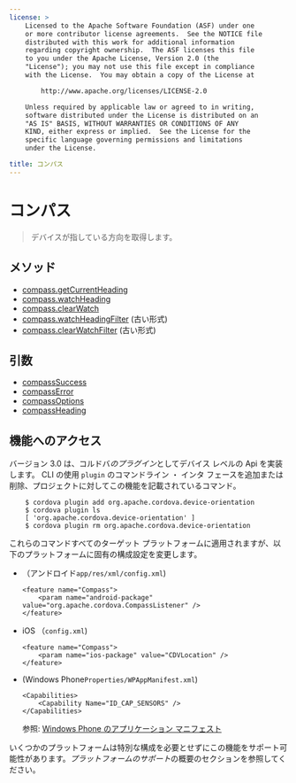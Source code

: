 ```yaml
---
license: >
    Licensed to the Apache Software Foundation (ASF) under one
    or more contributor license agreements.  See the NOTICE file
    distributed with this work for additional information
    regarding copyright ownership.  The ASF licenses this file
    to you under the Apache License, Version 2.0 (the
    "License"); you may not use this file except in compliance
    with the License.  You may obtain a copy of the License at

        http://www.apache.org/licenses/LICENSE-2.0

    Unless required by applicable law or agreed to in writing,
    software distributed under the License is distributed on an
    "AS IS" BASIS, WITHOUT WARRANTIES OR CONDITIONS OF ANY
    KIND, either express or implied.  See the License for the
    specific language governing permissions and limitations
    under the License.

title: コンパス
---
```


# コンパス

> デバイスが指している方向を取得します。

## メソッド

*   [compass.getCurrentHeading](compass.getCurrentHeading.html)
*   [compass.watchHeading](compass.watchHeading.html)
*   [compass.clearWatch](compass.clearWatch.html)
*   [compass.watchHeadingFilter](compass.watchHeadingFilter.html) (古い形式)
*   [compass.clearWatchFilter](compass.clearWatchFilter.html) (古い形式)

## 引数

*   [compassSuccess](parameters/compassSuccess.html)
*   [compassError](parameters/compassError.html)
*   [compassOptions](parameters/compassOptions.html)
*   [compassHeading](parameters/compassHeading.html)

## 機能へのアクセス

バージョン 3.0 は、コルドバ*のプラグイン*としてデバイス レベルの Api を実装します。 CLI の使用 `plugin` のコマンドライン ・ インタ フェースを追加または削除、プロジェクトに対してこの機能を記載されているコマンド。

        $ cordova plugin add org.apache.cordova.device-orientation
        $ cordova plugin ls
        [ 'org.apache.cordova.device-orientation' ]
        $ cordova plugin rm org.apache.cordova.device-orientation
    

これらのコマンドすべてのターゲット プラットフォームに適用されますが、以下のプラットフォームに固有の構成設定を変更します。

*   （アンドロイド`app/res/xml/config.xml`)
    
        <feature name="Compass">
            <param name="android-package" value="org.apache.cordova.CompassListener" />
        </feature>
        

*   iOS （`config.xml`)
    
        <feature name="Compass">
            <param name="ios-package" value="CDVLocation" />
        </feature>
        

*   (Windows Phone`Properties/WPAppManifest.xml`)
    
        <Capabilities>
            <Capability Name="ID_CAP_SENSORS" />
        </Capabilities>
        
    
    参照: [Windows Phone のアプリケーション マニフェスト][1]

 [1]: http://msdn.microsoft.com/en-us/library/ff769509%28v=vs.92%29.aspx

いくつかのプラットフォームは特別な構成を必要とせずにこの機能をサポート可能性があります。*プラットフォームのサポート*の概要のセクションを参照してください。